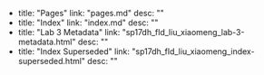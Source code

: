   - title: "Pages"
    link: "pages.md"
    desc: ""
  - title: "Index"
    link: "index.md"
    desc: ""
  - title: "Lab 3 Metadata"
    link: "sp17dh_fld_liu_xiaomeng_lab-3-metadata.html"
    desc: ""
  - title: "Index Superseded"
    link: "sp17dh_fld_liu_xiaomeng_index-superseded.html"
    desc: ""
